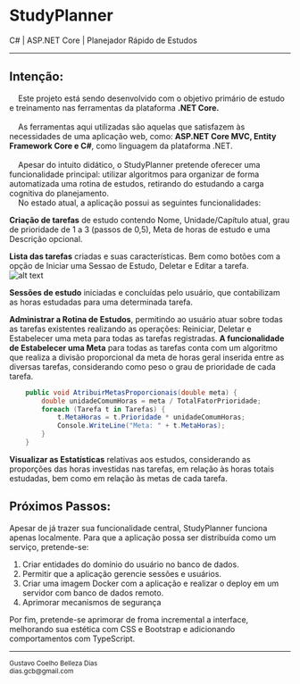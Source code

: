 <h1>StudyPlanner</h1> 
C# | ASP.NET Core | Planejador Rápido de Estudos
<hr>
<h2>Intenção:</h2>
<span>
&nbsp; &nbsp; Este projeto está sendo desenvolvido com o objetivo primário de estudo
e treinamento nas ferramentas da plataforma <strong>.NET Core.</strong>
<br/><br/>
&nbsp; &nbsp; As ferramentas aqui utilizadas são aquelas que satisfazem às necessidades
de uma aplicação web, como: <strong>ASP.NET Core MVC, Entity Framework Core e C#</strong>,
como linguagem da plataforma .NET. 
<br/><br/>
&nbsp; &nbsp; Apesar do intuito didático, o StudyPlanner pretende oferecer uma funcionalidade
principal: utilizar algoritmos para organizar de forma automatizada uma rotina 
de estudos, retirando do estudando a carga cognitiva do planejamento.<br/>
</span>
&nbsp; &nbsp; No estado atual, a aplicação possui as seguintes funcionalidades:

<strong>Criação de tarefas</strong> de estudo contendo Nome, Unidade/Capítulo atual, grau de prioridade de
1 a 3 (passos de 0,5), Meta de horas de estudo e uma Descrição opcional.


<strong>Lista das tarefas</strong> criadas e suas características. Bem como botões
com a opção de Iniciar uma Sessao de Estudo, Deletar e Editar a tarefa.<br/>
![alt text](https://github.com/gubelleza/StudyPlanner/blob/dev/CardTarefa.png?raw=true)


<strong>Sessões de estudo</strong> iniciadas e concluídas pelo usuário, que contabilizam
as horas estudadas para uma determinada tarefa.

<strong>Administrar a Rotina de Estudos</strong>, permitindo ao usuário atuar sobre 
todas as tarefas existentes realizando as operações: Reiniciar, Deletar e Estabelecer
uma meta para todas as tarefas registradas.
<strong>A funcionalidade de Estabelecer uma Meta</strong> para todas as tarefas conta com um
algoritmo que realiza a divisão proporcional da meta de horas geral inserida
entre as diversas tarefas, considerando como peso o grau de prioridade de 
cada tarefa.     

```C#
    public void AtribuirMetasProporcionais(double meta) {
        double unidadeComumHoras = meta / TotalFatorPrioridade;            
        foreach (Tarefa t in Tarefas) {
            t.MetaHoras = t.Prioridade * unidadeComumHoras;
            Console.WriteLine("Meta: " + t.MetaHoras);
        }
    }     
``` 
<strong>Visualizar as Estatísticas</strong> relativas aos estudos, considerando as
proporções das horas investidas nas tarefas, em relação às horas totais estudadas,
bem como em relação às metas de cada tarefa.

<h2>Próximos Passos:</h2>
<span>
    Apesar de já trazer sua funcionalidade central, StudyPlanner funciona apenas localmente.
    Para que a aplicação possa ser distribuída como um serviço, pretende-se: 
</span>
<ol>
    <li>Criar entidades do domínio do usuário no banco de dados.</li>
    <li>Permitir que a aplicação gerencie sessões e usuários.</li>
    <li>
    Criar uma imagem Docker com a aplicação e realizar o deploy em um servidor com
    banco de dados remoto.
    </li>
    <li>Aprimorar mecanismos de segurança</li>
</ol>
<span>
    Por fim, pretende-se aprimorar de froma incremental a interface, melhorando sua
    estética com CSS e Bootstrap e adicionando comportamentos com TypeScript.
</span>
<br>
<hr>
<footer>
<small>
Gustavo Coelho Belleza Dias<br>
dias.gcb@gmail.com
</small>
</footer>
